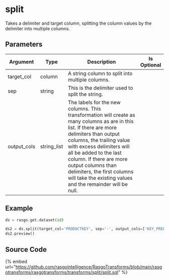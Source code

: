 

# split

Takes a delimiter and target column, splitting the column values by the delimiter into multiple columns.


## Parameters

|  Argument   |    Type     |                                                                                                                                                                               Description                                                                                                                                                                                | Is Optional |
| ----------- | ----------- | ------------------------------------------------------------------------------------------------------------------------------------------------------------------------------------------------------------------------------------------------------------------------------------------------------------------------------------------------------------------------ | ----------- |
| target_col  | column      | A string column to split into multiple columns.                                                                                                                                                                                                                                                                                                                          |             |
| sep         | string      | This is the delimiter used to split the string.                                                                                                                                                                                                                                                                                                                          |             |
| output_cols | string_list | The labels for the new columns. This transformation will create as many columns as are in this list. If there are more delimiters than output columns, the trailing value with excess delimiters will all be added to the last column. If there are more output columns than delimiters, the first columns will take the existing values and the remainder will be null. |             |


## Example

```python
ds = rasgo.get.dataset(id)

ds2 = ds.split(target_col='PRODUCTKEY', sep='-', output_cols=['KEY_PREFIX', 'KEY_ROOT', 'KEY_SUFFIX'])
ds2.preview()

```

## Source Code

{% embed url="https://github.com/rasgointelligence/RasgoTransforms/blob/main/rasgotransforms/rasgotransforms/transforms/split/split.sql" %}

